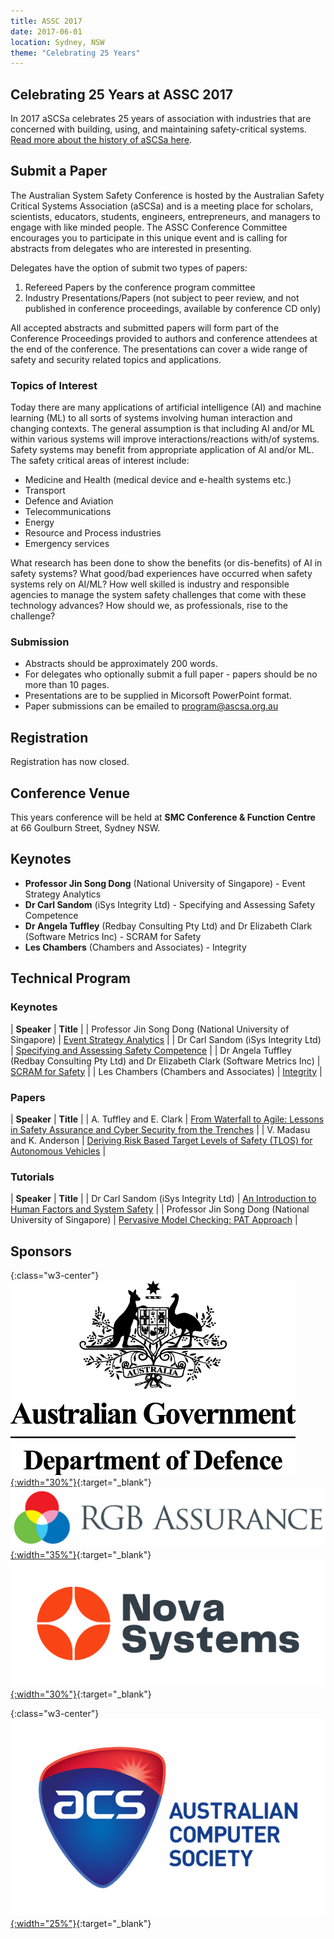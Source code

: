 ```yaml
---
title: ASSC 2017
date: 2017-06-01
location: Sydney, NSW
theme: "Celebrating 25 Years"
---
```


## Celebrating 25 Years at ASSC 2017
In 2017 aSCSa celebrates 25 years of association with industries that are concerned with building, using, and maintaining safety-critical systems. [Read more about the history of aSCSa here](/assets/docs/conferences/2017/AASC2017%20-%2025%20Year%20Celebration.pdf).

## Submit a Paper
The Australian System Safety Conference is hosted by the Australian Safety Critical Systems Association (aSCSa) and is a meeting place for scholars, scientists, educators, students, engineers, entrepreneurs, and managers to engage with like minded people. The ASSC Conference Committee encourages you to participate in this unique event and is calling for abstracts from delegates who are interested in presenting.

Delegates have the option of submit two types of papers:
1. Refereed Papers by the conference program committee
2. Industry Presentations/Papers (not subject to peer review, and not published in conference proceedings, available by conference CD only)

All accepted abstracts and submitted papers will form part of the Conference Proceedings provided to authors and conference attendees at the end of the conference. ​The presentations can cover a wide range of safety and security related topics and applications.

### ​Topics of Interest

Today there are many applications of artificial intelligence (AI) and machine learning (ML) to all sorts of systems involving human interaction and changing contexts.  The general assumption is that including AI and/or ML within various systems will improve interactions/reactions with/of systems.  Safety systems may benefit from appropriate application of AI and/or ML.  The safety critical areas of interest include:
- Medicine and Health (medical device and e-health systems etc.)
- Transport
- Defence and Aviation
- Telecommunications
- Energy
- Resource and Process industries
- Emergency services

What research has been done to show the benefits (or dis-benefits) of AI in safety systems?  What good/bad experiences have occurred when safety systems rely on AI/ML?  How well skilled is industry and responsible agencies to manage the system safety challenges that come with these technology advances? How should we, as professionals, rise to the challenge?  

### Submission
- Abstracts should be approximately 200 words.
- For delegates who optionally submit a full paper - papers should be no more than 10 pages.
- Presentations are to be supplied in Micorsoft PowerPoint format.
- Paper submissions can be emailed to [program@ascsa.org.au](mailto:program@ascsa.org.au)

## Registration
Registration has now closed.

## Conference Venue
This years conference will be held at **SMC Conference & Function Centre** at 66 Goulburn Street, Sydney NSW.

## Keynotes

- **Professor Jin Song Dong** (National University of Singapore) - Event Strategy Analytics
- **Dr Carl Sandom** (iSys Integrity Ltd) - Specifying and Assessing Safety Competence
- **Dr Angela Tuffley** (Redbay Consulting Pty Ltd) and Dr Elizabeth Clark (Software Metrics Inc) - SCRAM for Safety
- **Les Chambers** (Chambers and Associates) - Integrity

## Technical Program

### Keynotes

| **Speaker** | **Title** |
| Professor Jin Song Dong (National University of Singapore) | [Event Strategy Analytics](/assets/docs/conferences/2017/AASC2017%20-%20Professor%20Jin%20Song%20Dong%20-%20Event%20Strategy%20Analytics.pdf) |
| Dr Carl Sandom (iSys Integrity Ltd) | [Specifying and Assessing Safety Competence](/assets/docs/conferences/2017/AASC2017%20-%20Dr%20Carl%20Sandom%20-%20Specifying%20and%20Assessing%20Safety%20Competence.pdf) |
| Dr Angela Tuffley (Redbay Consulting Pty Ltd) and Dr Elizabeth Clark (Software Metrics Inc) | [SCRAM for Safety](/assets/docs/conferences/2017/AASC2017%20-%20Dr%20Angela%20Tuffley%20%26%20Dr%20Elizabeth%20Clark%20-%20SCRAM%20for%20Safety.pdf) |
| Les Chambers (Chambers and Associates) | [Integrity](/assets/docs/conferences/2017/ASSC2017%20-%20Les%20Chambers%20-%20Integrity.pdf) |

### Papers

| **Speaker** | **Title** |
| A. Tuffley and E. Clark | [From Waterfall to Agile: Lessons in Safety Assurance and Cyber Security from the Trenches](/assets/docs/conferences/2017/ASSC2017%20-%20A%20Tuffley%20%26%20E%20Clark%20-%20From%20Waterfall%20to%20Agile%20-%20Lessons%20in%20Safety%20Assurance%20and%20Cyber%20Security%20from%20the%20Trenches.pdf) |
| V. Madasu and K. Anderson | [Deriving Risk Based Target Levels of Safety (TLOS) for Autonomous Vehicles](/assets/docs/conferences/2017/ASSC2017%20-%20V%20Madasu%20and%20K%20Anderson%20-%20Deriving%20Risk%20Based%20Target%20Levels%20of%20Safety%20(TLOS)%20for%20Autonomous%20Vehicles.pdf) |

### Tutorials

| **Speaker** | **Title** |
| Dr Carl Sandom (iSys Integrity Ltd) | [An Introduction to Human Factors and System Safety](/assets/docs/conferences/2017/ASSC2017%20-%20Dr%20Carl%20Sandom%20-%20An%20Introduction%20to%20Human%20Factors%20and%20System%20Safety.pdf) |
| Professor Jin Song Dong (National University of Singapore) | [Pervasive Model Checking: PAT Approach](/assets/docs/conferences/2017/ASSC2017%20-%20Professor%20Jin%20Song%20Dong%20-%20Pervasive%20Model%20Checking%20-%20PAT%20Approach.pdf) |

## Sponsors

{:class="w3-center"}
[![Department of Defence](/assets/img/sponsors/dod.png){:width="30%"}](https://www.defence.gov.au/){:target="_blank"}
[![RGB Assurance](/assets/img/sponsors/rgb_assurance.png){:width="35%"}](https://rgbassurance.com.au/){:target="_blank"}
[![Nova Systems](/assets/img/sponsors/nova_systems.png){:width="30%"}](https://www.novasystems.com/){:target="_blank"}

{:class="w3-center"}
[![ACS](/assets/img/sponsors/acs.png){:width="25%"}](https://www.acs.org.au/){:target="_blank"}
